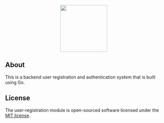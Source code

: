 <p align="center"><img width="150px" src="https://blog.golang.org/go-brand/Go-Logo/PNG/Go-Logo_Blue.png"></p>

## About

This is a backend user registration and authentication system that is built using Go.

## License

The user-registration module is open-sourced software licensed under the [MIT license](http://opensource.org/licenses/MIT).
